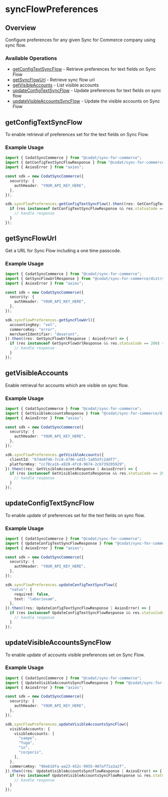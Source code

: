 # syncFlowPreferences

## Overview

Configure preferences for any given Sync for Commerce company using sync flow.

### Available Operations

* [getConfigTextSyncFlow](#getconfigtextsyncflow) - Retrieve preferences for text fields on Sync Flow
* [getSyncFlowUrl](#getsyncflowurl) - Retrieve sync flow url
* [getVisibleAccounts](#getvisibleaccounts) - List visible accounts
* [updateConfigTextSyncFlow](#updateconfigtextsyncflow) - Update preferences for text fields on sync flow
* [updateVisibleAccountsSyncFlow](#updatevisibleaccountssyncflow) - Update the visible accounts on Sync Flow

## getConfigTextSyncFlow

To enable retrieval of preferences set for the text fields on Sync Flow.

### Example Usage

```typescript
import { CodatSyncCommerce } from "@codat/sync-for-commerce";
import { GetConfigTextSyncFlowResponse } from "@codat/sync-for-commerce/dist/sdk/models/operations";
import { AxiosError } from "axios";

const sdk = new CodatSyncCommerce({
  security: {
    authHeader: "YOUR_API_KEY_HERE",
  },
});

sdk.syncFlowPreferences.getConfigTextSyncFlow().then((res: GetConfigTextSyncFlowResponse | AxiosError) => {
  if (res instanceof GetConfigTextSyncFlowResponse && res.statusCode == 200) {
    // handle response
  }
});
```

## getSyncFlowUrl

Get a URL for Sync Flow including a one time passcode.

### Example Usage

```typescript
import { CodatSyncCommerce } from "@codat/sync-for-commerce";
import { GetSyncFlowUrlResponse } from "@codat/sync-for-commerce/dist/sdk/models/operations";
import { AxiosError } from "axios";

const sdk = new CodatSyncCommerce({
  security: {
    authHeader: "YOUR_API_KEY_HERE",
  },
});

sdk.syncFlowPreferences.getSyncFlowUrl({
  accountingKey: "vel",
  commerceKey: "error",
  merchantIdentifier: "deserunt",
}).then((res: GetSyncFlowUrlResponse | AxiosError) => {
  if (res instanceof GetSyncFlowUrlResponse && res.statusCode == 200) {
    // handle response
  }
});
```

## getVisibleAccounts

Enable retrieval for accounts which are visible on sync flow.

### Example Usage

```typescript
import { CodatSyncCommerce } from "@codat/sync-for-commerce";
import { GetVisibleAccountsResponse } from "@codat/sync-for-commerce/dist/sdk/models/operations";
import { AxiosError } from "axios";

const sdk = new CodatSyncCommerce({
  security: {
    authHeader: "YOUR_API_KEY_HERE",
  },
});

sdk.syncFlowPreferences.getVisibleAccounts({
  clientId: "674e0f46-7cc8-4796-ad15-1a05dfc2ddf7",
  platformKey: "cc78ca1b-a928-4fc8-9674-2cb739205929",
}).then((res: GetVisibleAccountsResponse | AxiosError) => {
  if (res instanceof GetVisibleAccountsResponse && res.statusCode == 200) {
    // handle response
  }
});
```

## updateConfigTextSyncFlow

To enable update of preferences set for the text fields on sync flow.

### Example Usage

```typescript
import { CodatSyncCommerce } from "@codat/sync-for-commerce";
import { UpdateConfigTextSyncFlowResponse } from "@codat/sync-for-commerce/dist/sdk/models/operations";
import { AxiosError } from "axios";

const sdk = new CodatSyncCommerce({
  security: {
    authHeader: "YOUR_API_KEY_HERE",
  },
});

sdk.syncFlowPreferences.updateConfigTextSyncFlow({
  "natus": {
    required: false,
    text: "laboriosam",
  },
}).then((res: UpdateConfigTextSyncFlowResponse | AxiosError) => {
  if (res instanceof UpdateConfigTextSyncFlowResponse && res.statusCode == 200) {
    // handle response
  }
});
```

## updateVisibleAccountsSyncFlow

To enable update of accounts visible preferences set on Sync Flow.

### Example Usage

```typescript
import { CodatSyncCommerce } from "@codat/sync-for-commerce";
import { UpdateVisibleAccountsSyncFlowResponse } from "@codat/sync-for-commerce/dist/sdk/models/operations";
import { AxiosError } from "axios";

const sdk = new CodatSyncCommerce({
  security: {
    authHeader: "YOUR_API_KEY_HERE",
  },
});

sdk.syncFlowPreferences.updateVisibleAccountsSyncFlow({
  visibleAccounts: {
    visibleAccounts: [
      "saepe",
      "fuga",
      "in",
      "corporis",
    ],
  },
  commerceKey: "96eb10fa-aa23-452c-9955-907aff1a3a2f",
}).then((res: UpdateVisibleAccountsSyncFlowResponse | AxiosError) => {
  if (res instanceof UpdateVisibleAccountsSyncFlowResponse && res.statusCode == 200) {
    // handle response
  }
});
```
